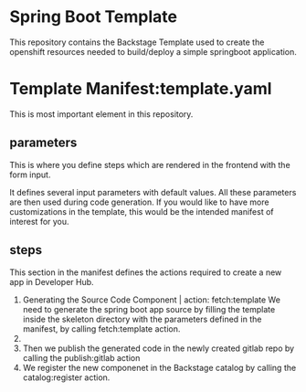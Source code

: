 # Spring Boot Template
This repository contains the Backstage Template used to create the openshift resources needed to build/deploy a simple springboot application.

# Template Manifest:template.yaml

This is most important element in this repository. 

## parameters

This is where you define steps which are rendered in the frontend with the form input.

It defines several input parameters with default values.
All these parameters are then used during code generation. If you would like to have more customizations in the template, this would be the intended manifest of interest for you.


## steps
This section in the manifest defines the actions required to create a new app in Developer Hub.
1. Generating the Source Code Component | action: fetch:template
We need to generate the spring boot app source by filling the template inside the skeleton directory with the parameters defined in the manifest, by calling fetch:template action.
2. 
3. Then we publish the generated code in the newly created gitlab repo by calling the publish:gitlab action
4. We register the new componenet in the Backstage catalog by calling the catalog:register action.
